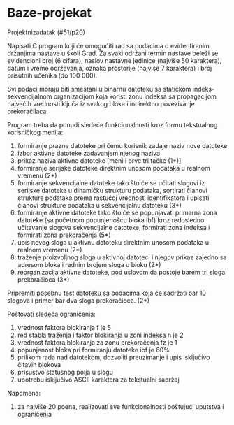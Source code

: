 # Baze-projekat
 
 Projektnizadatak (#51/p20)
 
 
Napisati C program koji će omogućiti rad sa podacima o evidentiranim držanjima nastave u školi
Grad. Za svaki održani termin nastave beleži se evidencioni broj (6 cifara), naslov nastavne jedinice
(najviše 50 karaktera), datum i vreme održavanja, oznaka prostorije (najviše 7 karaktera) i broj
prisutnih učenika (do 100 000).
 
Svi  podaci  moraju  biti  smeštani  u  binarnu  datoteku  sa  statičkom  indeks-sekvencijalnom
organizacijom koja koristi zonu indeksa sa propagacijom najvećih vrednosti ključa iz svakog bloka i
indirektno povezivanje prekoračilaca.
 
Program treba da ponudi sledeće funkcionalnosti kroz formu tekstualnog korisničkog menija:
1. formiranje prazne datoteke pri čemu korisnik zadaje naziv nove datoteke
2. izbor aktivne datoteke zadavanjem njenog naziva
3. prikaz naziva aktivne datoteke [meni i prve tri tačke (1*)]
4. formiranje serijske datoteke direktnim unosom podataka u realnom vremenu (2*)
5. formiranje sekvencijalne datoteke tako što će se učitati slogovi iz serijske datoteke u
dinamičku strukturu podataka, sortirati članovi strukture podataka prema rastućoj vrednosti
identifikatora i upisati članovi strukture podataka u sekvencijalnu datoteku (3*)
6. formiranje aktivne datoteke tako što će se popunjavati primarna zona datoteke (sa početnom
popunjenošću bloka ibf) kroz redosledno učitavanje slogova sekvencijalne datoteke,
formirati zona indeksa i formirati zona prekoračenja (5*)
7. upis novog sloga u aktivnu datoteku direktnim unosom podataka u realnom vremenu (2*)
8. traženje proizvoljnog sloga u aktivnoj datoteci i njegov prikaz zajedno sa adresom bloka i
rednim brojem sloga u bloku (2*)
9. reorganizacija aktivne datoteke, pod uslovom da postoje barem tri sloga prekoračioca (3*)
 
Pripremiti posebnu test datoteku sa podacima koja će sadržati bar 10 slogova i primer bar dva sloga
prekoračioca. (2*)
 
Poštovati sledeća ograničenja:
1. vrednost faktora blokiranja f je 5
2. red stabla traženja i faktor blokiranja u zoni indeksa n je 2
3. vrednost faktora blokiranja za zonu prekoračenja fz je 1
4. popunjenost bloka pri formiranju datoteke ibf je 60%
5. prilikom rada nad datotekom, dozvoliti preuzimanje i upis isključivo čitavih blokova
6. prisustvo statusnog polja u slogu
7. upotrebu isključivo ASCII karaktera za tekstualni sadržaj
 
 
 Napomena:
1. za najviše 20 poena, realizovati sve funkcionalnosti poštujući uputstva i ograničenja
